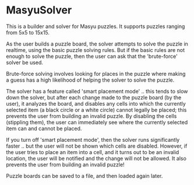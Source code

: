 # MasyuSolver
This is a builder and solver for Masyu puzzles.  It supports puzzles ranging
from 5x5 to 15x15.

As the user builds a puzzle board, the solver attempts to solve the puzzle in
realtime, using the basic puzzle solving rules.  But if the basic rules are not
enough to solve the puzzle, then the user can ask that the 'brute-force' solver
be used.

Brute-force solving involves looking for places in the puzzle where making a 
guess has a high likelihood of helping the solver to solve the puzzle.

The solver has a feature called 'smart placement mode' .. this tends to 
slow down the solver, but after each change made to the puzzle board (by
the user), it analyzes the board, and disables any cells into which the
currently selected item (a black circle or a white circle) cannot legally
be placed; this prevents the user from building an invalid puzzle.  By
disabling the cells (stippling them), the user can immediately see where
the currently selected item can and cannot be placed.

If you turn off 'smart placement mode', then the solver runs significantly
faster .. but the user will not be shown which cells are disabled. However,
if the user tries to place an item into a cell, and it turns out to be an
invalid location, the user will be notified and the change will not be
allowed.  It also prevents the user from building an invalid puzzle!

Puzzle boards can be saved to a file, and then loaded again later.

